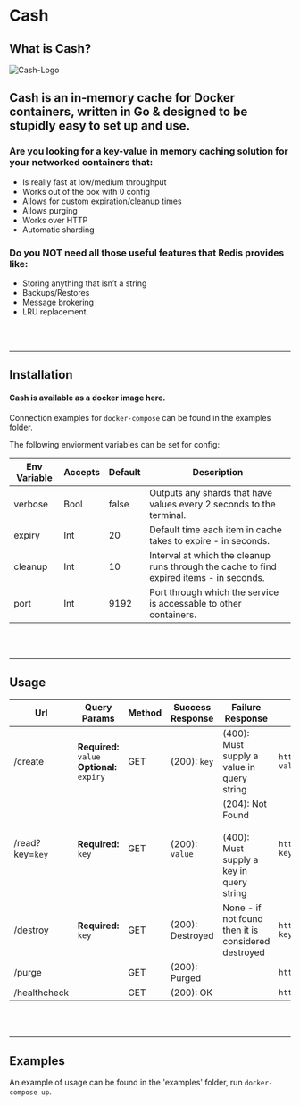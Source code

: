 <style>

</style>
# Cash

## What is Cash?
![Cash-Logo](https://cdn.clipart.email/6d189a101415d9170937b3253c31fc24_piggy-bank-transparent-background-money-clipart_900-600.jpeg)

## Cash is an in-memory cache for Docker containers, written in Go & designed to be stupidly easy to set up and use.

### Are you looking for a key-value in memory caching solution for your networked containers that:
- Is really fast at low/medium throughput
- Works out of the box with 0 config
- Allows for custom expiration/cleanup times
- Allows purging
- Works over HTTP
- Automatic sharding

### Do you NOT need all those useful features that Redis provides like:
- Storing anything that isn’t a string
- Backups/Restores
- Message brokering
- LRU replacement

<br />
<br />

---

## Installation

#### **Cash is available as a docker image here.**

Connection examples for `docker-compose` can be found in the examples folder.

The following enviorment variables can be set for config:

Env Variable | Accepts | Default | Description
--- | --- | --- | ---
verbose | Bool | false | Outputs any shards that have values every 2 seconds to the terminal.
expiry | Int | 20 | Default time each item in cache takes to expire - in seconds.
cleanup | Int | 10 | Interval at which the cleanup runs through the cache to find expired items - in seconds.
port | Int | 9192 | Port through which the service is accessable to other containers.
<br />
<br />

---------


## Usage

Url | Query Params | Method | Success Response | Failure Response | Sample Call
--- | --- | --- | --- | --- | ----
/create | **Required:** `value`<br /> **Optional:** `expiry` | GET | (200): `key` | (400): Must supply a value in query string | `http://cache:9192/create?value=CacheThisValue&expiry=600`
/read?key=`key` | **Required:** `key` | GET | (200): `value` | (204): Not Found <br /> <br />(400): Must supply a key in query string  | `http://cache:9192/read?key=e332a76c29654fcb7f6e6b31ced090c7`
/destroy | **Required:** `key` |  GET | (200): Destroyed | None - if not found then it is considered destroyed | `http://cache:9192/destroy?key=332a76c29654fcb7f6e6b31ced090c7`
/purge | | GET | (200): Purged | | `http://cache:9192/purge`
/healthcheck | | GET | (200): OK | | `http://cache:9192/healthcheck `

<br />
<br />

---

## Examples

An example of usage can be found in the 'examples' folder, run `docker-compose up`.

<br />
<br />